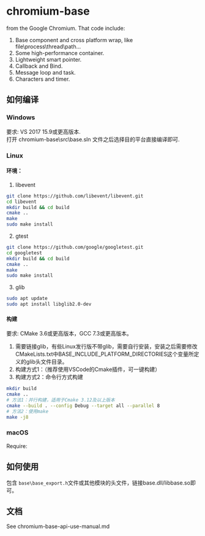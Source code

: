 # chromium-base

from the Google Chromium. That code include:
1. Base component and cross platform wrap, like file\process\thread\path...
2. Some high-performance container.
3. Lightweight smart pointer.
4. Callback and Bind.
5. Message loop and task.
6. Characters and timer.

## 如何编译
### Windows
要求: VS 2017 15.9或更高版本.  
打开 chromium-base\src\base.sln 文件之后选择目的平台直接编译即可.
### Linux
#### 环境：
1. libevent
```bash
git clone https://github.com/libevent/libevent.git
cd libevent
mkdir build && cd build
cmake ..
make
sudo make install
```
2. gtest
```bash
git clone https://github.com/google/googletest.git
cd googletest
mkdir build && cd build
cmake ..
make
sudo make install
```
3. glib
```bash
sudo apt update
sudo apt install libglib2.0-dev
```
#### 构建
要求: CMake 3.6或更高版本，GCC 7.3或更高版本。  
1. 需要链接glib，有些Linux发行版不带glib，需要自行安装，安装之后需要修改CMakeLists.txt中BASE\_INCLUDE\_PLATFORM\_DIRECTORIES这个变量所定义的glib头文件目录。
2. 构建方式1：（推荐使用VSCode的Cmake插件，可一键构建）
3. 构建方式2：命令行方式构建
```bash
mkdir build
cmake ..
# 方法1：并行构建，适用于Cmake 3.12及以上版本
cmake --build . --config Debug --target all --parallel 8
# 方法2：使用make
make -j8
```
### macOS
Require:

## 如何使用
包含 ```base\base_export.h```文件或其他模块的头文件，链接base.dll/libbase.so即可。

## 文档
See chromium-base-api-use-manual.md